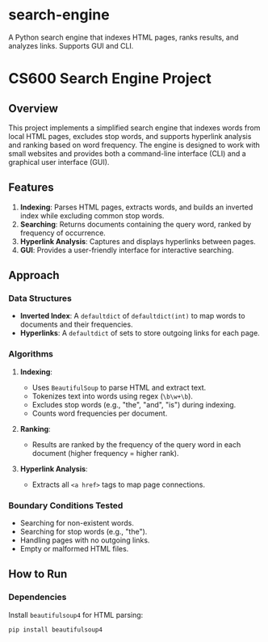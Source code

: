 # search-engine
A Python search engine that indexes HTML pages, ranks results, and analyzes links. Supports GUI and CLI.

# CS600 Search Engine Project

## Overview
This project implements a simplified search engine that indexes words from local HTML pages, excludes stop words, and supports hyperlink analysis and ranking based on word frequency. The engine is designed to work with small websites and provides both a command-line interface (CLI) and a graphical user interface (GUI).

## Features
1. **Indexing**: Parses HTML pages, extracts words, and builds an inverted index while excluding common stop words.
2. **Searching**: Returns documents containing the query word, ranked by frequency of occurrence.
3. **Hyperlink Analysis**: Captures and displays hyperlinks between pages.
4. **GUI**: Provides a user-friendly interface for interactive searching.

## Approach
### Data Structures
- **Inverted Index**: A `defaultdict` of `defaultdict(int)` to map words to documents and their frequencies.
- **Hyperlinks**: A `defaultdict` of sets to store outgoing links for each page.

### Algorithms
1. **Indexing**:
   - Uses `BeautifulSoup` to parse HTML and extract text.
   - Tokenizes text into words using regex (`\b\w+\b`).
   - Excludes stop words (e.g., "the", "and", "is") during indexing.
   - Counts word frequencies per document.

2. **Ranking**:
   - Results are ranked by the frequency of the query word in each document (higher frequency = higher rank).

3. **Hyperlink Analysis**:
   - Extracts all `<a href>` tags to map page connections.

### Boundary Conditions Tested
- Searching for non-existent words.
- Searching for stop words (e.g., "the").
- Handling pages with no outgoing links.
- Empty or malformed HTML files.

## How to Run
### Dependencies
Install `beautifulsoup4` for HTML parsing:
```bash
pip install beautifulsoup4
